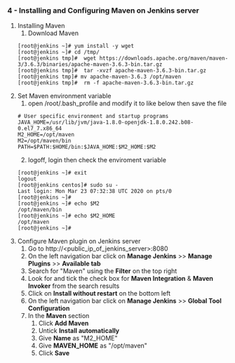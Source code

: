 ### 4 - Installing and Configuring Maven on Jenkins server

1. Installing Maven
    1. Download Maven
    ```
    [root@jenkins ~]# yum install -y wget
    [root@jenkins ~]# cd /tmp/
    [root@jenkins tmp]#  wget https://downloads.apache.org/maven/maven-3/3.6.3/binaries/apache-maven-3.6.3-bin.tar.gz
    [root@jenkins tmp]#  tar -xvzf apache-maven-3.6.3-bin.tar.gz
    [root@jenkins tmp]# mv apache-maven-3.6.3 /opt/maven
    [root@jenkins tmp]#  rm -f apache-maven-3.6.3-bin.tar.gz
    ```
2. Set Maven environment variable
    1. open /root/.bash_profile and modify it to like below then save the file
    ```
    # User specific environment and startup programs
    JAVA_HOME=/usr/lib/jvm/java-1.8.0-openjdk-1.8.0.242.b08-0.el7_7.x86_64
    M2_HOME=/opt/maven
    M2=/opt/maven/bin
    PATH=$PATH:$HOME/bin:$JAVA_HOME:$M2_HOME:$M2
    ```
    2. logoff, login then check the enviroment variable
    ```
    [root@jenkins ~]# exit
    logout
    [root@jenkins centos]# sudo su -
    Last login: Mon Mar 23 07:32:38 UTC 2020 on pts/0
    [root@jenkins ~]#
    [root@jenkins ~]# echo $M2
    /opt/maven/bin
    [root@jenkins ~]# echo $M2_HOME
    /opt/maven
    [root@jenkins ~]#
    ```
3. Configure Maven plugin on Jenkins server
    1. Go to http://<public_ip_of_jenkins_server>:8080
    2. On the left navigation bar click on **Manage Jenkins** >> **Manage Plugins** >> **Available tab**
    3. Search for "Maven" using the **Filter** on the top right
    4. Look for and tick the check box for **Maven Integration** & **Maven Invoker** from the search results
    5. Click on **Install without restart** on the bottom left
    6. On the left navigation bar click on **Manage Jenkins** >> **Global Tool Configuration**
    7. In the **Maven** section
        1. Click **Add Maven**
        2. Untick **Install automatically**
        3. Give **Name** as "M2_HOME"
        4. Give **MAVEN_HOME** as "/opt/maven"
        5. Click **Save**
